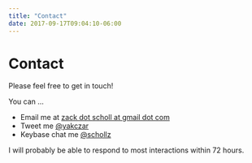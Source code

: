 ```yaml
---
title: "Contact"
date: 2017-09-17T09:04:10-06:00
---
```


# Contact

Please feel free to get in touch!

You can ...

- Email me at [zack dot scholl at gmail dot com](mailto:zack.scholl@gmail.com)
- Tweet me [@yakczar](https://twitter.com/intent/tweet?text=%40yakcar%20hello%20)
- Keybase chat me [@schollz](https://keybase.io/schollz)

I will probably be able to respond to most interactions within 72 hours.